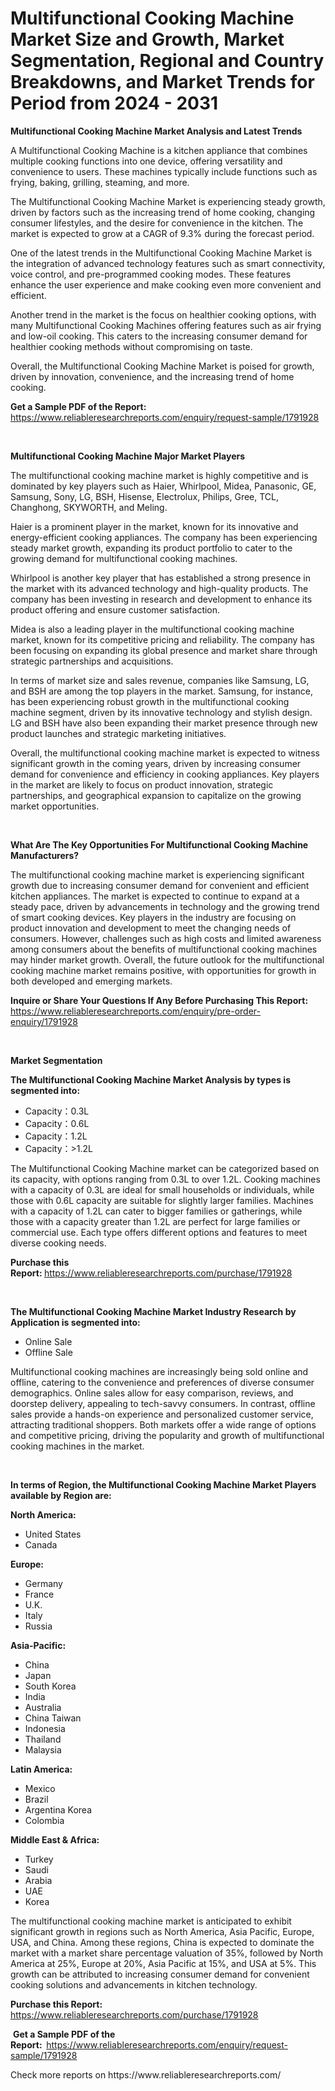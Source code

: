 <p><h1>Multifunctional Cooking Machine Market Size and Growth, Market Segmentation, Regional and Country Breakdowns, and Market Trends for Period from 2024 -  2031</h1></p><p><strong>Multifunctional Cooking Machine Market Analysis and Latest Trends</strong></p>
<p><p>A Multifunctional Cooking Machine is a kitchen appliance that combines multiple cooking functions into one device, offering versatility and convenience to users. These machines typically include functions such as frying, baking, grilling, steaming, and more.</p><p>The Multifunctional Cooking Machine Market is experiencing steady growth, driven by factors such as the increasing trend of home cooking, changing consumer lifestyles, and the desire for convenience in the kitchen. The market is expected to grow at a CAGR of 9.3% during the forecast period.</p><p>One of the latest trends in the Multifunctional Cooking Machine Market is the integration of advanced technology features such as smart connectivity, voice control, and pre-programmed cooking modes. These features enhance the user experience and make cooking even more convenient and efficient.</p><p>Another trend in the market is the focus on healthier cooking options, with many Multifunctional Cooking Machines offering features such as air frying and low-oil cooking. This caters to the increasing consumer demand for healthier cooking methods without compromising on taste.</p><p>Overall, the Multifunctional Cooking Machine Market is poised for growth, driven by innovation, convenience, and the increasing trend of home cooking.</p></p>
<p><strong>Get a Sample PDF of the Report:&nbsp;</strong> <a href="https://www.reliableresearchreports.com/enquiry/request-sample/1791928">https://www.reliableresearchreports.com/enquiry/request-sample/1791928</a></p>
<p>&nbsp;</p>
<p><strong>Multifunctional Cooking Machine Major Market Players</strong></p>
<p><p>The multifunctional cooking machine market is highly competitive and is dominated by key players such as Haier, Whirlpool, Midea, Panasonic, GE, Samsung, Sony, LG, BSH, Hisense, Electrolux, Philips, Gree, TCL, Changhong, SKYWORTH, and Meling.</p><p>Haier is a prominent player in the market, known for its innovative and energy-efficient cooking appliances. The company has been experiencing steady market growth, expanding its product portfolio to cater to the growing demand for multifunctional cooking machines.</p><p>Whirlpool is another key player that has established a strong presence in the market with its advanced technology and high-quality products. The company has been investing in research and development to enhance its product offering and ensure customer satisfaction.</p><p>Midea is also a leading player in the multifunctional cooking machine market, known for its competitive pricing and reliability. The company has been focusing on expanding its global presence and market share through strategic partnerships and acquisitions.</p><p>In terms of market size and sales revenue, companies like Samsung, LG, and BSH are among the top players in the market. Samsung, for instance, has been experiencing robust growth in the multifunctional cooking machine segment, driven by its innovative technology and stylish design. LG and BSH have also been expanding their market presence through new product launches and strategic marketing initiatives.</p><p>Overall, the multifunctional cooking machine market is expected to witness significant growth in the coming years, driven by increasing consumer demand for convenience and efficiency in cooking appliances. Key players in the market are likely to focus on product innovation, strategic partnerships, and geographical expansion to capitalize on the growing market opportunities.</p></p>
<p>&nbsp;</p>
<p><strong>What Are The Key Opportunities For Multifunctional Cooking Machine Manufacturers?</strong></p>
<p><p>The multifunctional cooking machine market is experiencing significant growth due to increasing consumer demand for convenient and efficient kitchen appliances. The market is expected to continue to expand at a steady pace, driven by advancements in technology and the growing trend of smart cooking devices. Key players in the industry are focusing on product innovation and development to meet the changing needs of consumers. However, challenges such as high costs and limited awareness among consumers about the benefits of multifunctional cooking machines may hinder market growth. Overall, the future outlook for the multifunctional cooking machine market remains positive, with opportunities for growth in both developed and emerging markets.</p></p>
<p><strong>Inquire or Share Your Questions If Any Before Purchasing This Report:</strong> <a href="https://www.reliableresearchreports.com/enquiry/pre-order-enquiry/1791928">https://www.reliableresearchreports.com/enquiry/pre-order-enquiry/1791928</a></p>
<p>&nbsp;</p>
<p><strong>Market Segmentation</strong></p>
<p><strong>The Multifunctional Cooking Machine Market Analysis by types is segmented into:</strong></p>
<p><ul><li>Capacity：0.3L</li><li>Capacity：0.6L</li><li>Capacity：1.2L</li><li>Capacity：>1.2L</li></ul></p>
<p><p>The Multifunctional Cooking Machine market can be categorized based on its capacity, with options ranging from 0.3L to over 1.2L. Cooking machines with a capacity of 0.3L are ideal for small households or individuals, while those with 0.6L capacity are suitable for slightly larger families. Machines with a capacity of 1.2L can cater to bigger families or gatherings, while those with a capacity greater than 1.2L are perfect for large families or commercial use. Each type offers different options and features to meet diverse cooking needs.</p></p>
<p><strong>Purchase this Report:&nbsp;</strong><a href="https://www.reliableresearchreports.com/purchase/1791928">https://www.reliableresearchreports.com/purchase/1791928</a></p>
<p>&nbsp;</p>
<p><strong>The Multifunctional Cooking Machine Market Industry Research by Application is segmented into:</strong></p>
<p><ul><li>Online Sale</li><li>Offline Sale</li></ul></p>
<p><p>Multifunctional cooking machines are increasingly being sold online and offline, catering to the convenience and preferences of diverse consumer demographics. Online sales allow for easy comparison, reviews, and doorstep delivery, appealing to tech-savvy consumers. In contrast, offline sales provide a hands-on experience and personalized customer service, attracting traditional shoppers. Both markets offer a wide range of options and competitive pricing, driving the popularity and growth of multifunctional cooking machines in the market.</p></p>
<p>&nbsp;</p>
<p><strong>In terms of Region, the Multifunctional Cooking Machine Market Players available by Region are:</strong></p>
<p>
    <p> <strong> North America: </strong>
        <ul>
            <li>United States</li>
            <li>Canada</li>
        </ul>
        </p> 
    <p> <strong> Europe: </strong>
        <ul>
            <li>Germany</li>
            <li>France</li>
            <li>U.K.</li>
            <li>Italy</li>
            <li>Russia</li>
        </ul>
        </p> 
    <p> <strong> Asia-Pacific: </strong>
        <ul>
            <li>China</li>
            <li>Japan</li>
            <li>South Korea</li>
            <li>India</li>
            <li>Australia</li>
            <li>China Taiwan</li>
            <li>Indonesia</li>
            <li>Thailand</li>
            <li>Malaysia</li>
        </ul>
        </p> 
    <p> <strong> Latin America: </strong>
        <ul>
            <li>Mexico</li>
            <li>Brazil</li>
            <li>Argentina Korea</li>
            <li>Colombia</li>
        </ul>
        </p> 
    <p> <strong> Middle East & Africa: </strong>
        <ul>
            <li>Turkey</li>
            <li>Saudi</li>
            <li>Arabia</li>
            <li>UAE</li>
            <li>Korea</li>
        </ul>
    </p>
    </p>
<p><p>The multifunctional cooking machine market is anticipated to exhibit significant growth in regions such as North America, Asia Pacific, Europe, USA, and China. Among these regions, China is expected to dominate the market with a market share percentage valuation of 35%, followed by North America at 25%, Europe at 20%, Asia Pacific at 15%, and USA at 5%. This growth can be attributed to increasing consumer demand for convenient cooking solutions and advancements in kitchen technology.</p></p>
<p><strong>Purchase this Report: </strong><a href="https://www.reliableresearchreports.com/purchase/1791928">https://www.reliableresearchreports.com/purchase/1791928</a></p>
<p>&nbsp;<strong>Get a Sample PDF of the Report:&nbsp;&nbsp;</strong><a href="https://www.reliableresearchreports.com/enquiry/request-sample/1791928">https://www.reliableresearchreports.com/enquiry/request-sample/1791928</a></p>
<p><strong></strong></p>
<p>Check more reports on https://www.reliableresearchreports.com/</p>